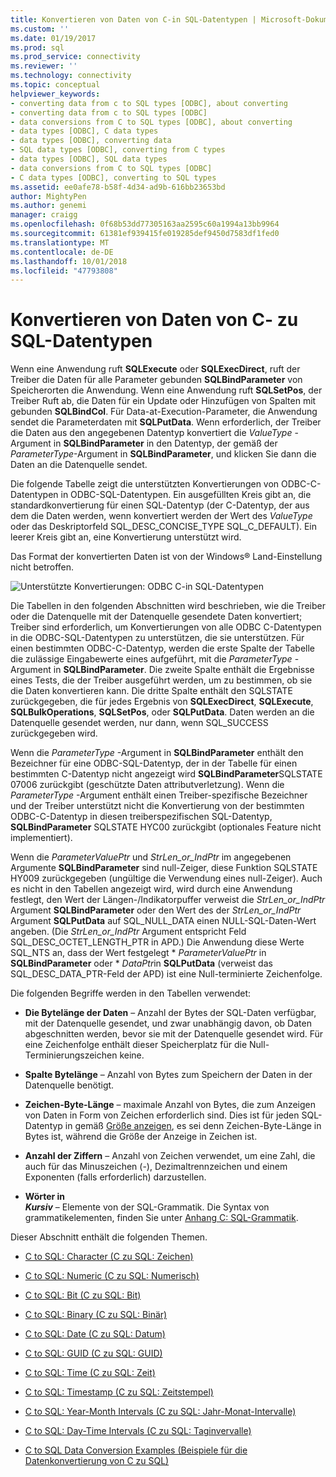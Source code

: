 ```yaml
---
title: Konvertieren von Daten von C-in SQL-Datentypen | Microsoft-Dokumentation
ms.custom: ''
ms.date: 01/19/2017
ms.prod: sql
ms.prod_service: connectivity
ms.reviewer: ''
ms.technology: connectivity
ms.topic: conceptual
helpviewer_keywords:
- converting data from c to SQL types [ODBC], about converting
- converting data from c to SQL types [ODBC]
- data conversions from C to SQL types [ODBC], about converting
- data types [ODBC], C data types
- data types [ODBC], converting data
- SQL data types [ODBC], converting from C types
- data types [ODBC], SQL data types
- data conversions from C to SQL types [ODBC]
- C data types [ODBC], converting to SQL types
ms.assetid: ee0afe78-b58f-4d34-ad9b-616bb23653bd
author: MightyPen
ms.author: genemi
manager: craigg
ms.openlocfilehash: 0f68b53dd77305163aa2595c60a1994a13bb9964
ms.sourcegitcommit: 61381ef939415fe019285def9450d7583df1fed0
ms.translationtype: MT
ms.contentlocale: de-DE
ms.lasthandoff: 10/01/2018
ms.locfileid: "47793808"
---
```

# <a name="converting-data-from-c-to-sql-data-types"></a>Konvertieren von Daten von C- zu SQL-Datentypen
Wenn eine Anwendung ruft **SQLExecute** oder **SQLExecDirect**, ruft der Treiber die Daten für alle Parameter gebunden **SQLBindParameter** von Speicherorten die Anwendung. Wenn eine Anwendung ruft **SQLSetPos**, der Treiber Ruft ab, die Daten für ein Update oder Hinzufügen von Spalten mit gebunden **SQLBindCol**. Für Data-at-Execution-Parameter, die Anwendung sendet die Parameterdaten mit **SQLPutData**. Wenn erforderlich, der Treiber die Daten aus den angegebenen Datentyp konvertiert die *ValueType* -Argument in **SQLBindParameter** in den Datentyp, der gemäß der *ParameterType*-Argument in **SQLBindParameter**, und klicken Sie dann die Daten an die Datenquelle sendet.  
  
 Die folgende Tabelle zeigt die unterstützten Konvertierungen von ODBC-C-Datentypen in ODBC-SQL-Datentypen. Ein ausgefüllten Kreis gibt an, die standardkonvertierung für einen SQL-Datentyp (der C-Datentyp, der aus dem die Daten werden, wenn konvertiert werden der Wert des *ValueType* oder das Deskriptorfeld SQL_DESC_CONCISE_TYPE SQL_C_DEFAULT). Ein leerer Kreis gibt an, eine Konvertierung unterstützt wird.  
  
 Das Format der konvertierten Daten ist von der Windows® Land-Einstellung nicht betroffen.  
  
 ![Unterstützte Konvertierungen: ODBC C-in SQL-Datentypen](../../../odbc/reference/appendixes/media/apd1b.gif "apd1b")  
  
 Die Tabellen in den folgenden Abschnitten wird beschrieben, wie die Treiber oder die Datenquelle mit der Datenquelle gesendete Daten konvertiert; Treiber sind erforderlich, um Konvertierungen von alle ODBC C-Datentypen in die ODBC-SQL-Datentypen zu unterstützen, die sie unterstützen. Für einen bestimmten ODBC-C-Datentyp, werden die erste Spalte der Tabelle die zulässige Eingabewerte eines aufgeführt, mit die *ParameterType* -Argument in **SQLBindParameter**. Die zweite Spalte enthält die Ergebnisse eines Tests, die der Treiber ausgeführt werden, um zu bestimmen, ob sie die Daten konvertieren kann. Die dritte Spalte enthält den SQLSTATE zurückgegeben, die für jedes Ergebnis von **SQLExecDirect**, **SQLExecute**, **SQLBulkOperations**, **SQLSetPos**, oder **SQLPutData**. Daten werden an die Datenquelle gesendet werden, nur dann, wenn SQL_SUCCESS zurückgegeben wird.  
  
 Wenn die *ParameterType* -Argument in **SQLBindParameter** enthält den Bezeichner für eine ODBC-SQL-Datentyp, der in der Tabelle für einen bestimmten C-Datentyp nicht angezeigt wird **SQLBindParameter**SQLSTATE 07006 zurückgibt (geschützte Daten attributverletzung). Wenn die *ParameterType* -Argument enthält einen Treiber-spezifische Bezeichner und der Treiber unterstützt nicht die Konvertierung von der bestimmten ODBC-C-Datentyp in diesen treiberspezifischen SQL-Datentyp, **SQLBindParameter** SQLSTATE HYC00 zurückgibt (optionales Feature nicht implementiert).  
  
 Wenn die *ParameterValuePtr* und *StrLen_or_IndPtr* im angegebenen Argumente **SQLBindParameter** sind null-Zeiger, diese Funktion SQLSTATE HY009 zurückgegeben (ungültige die Verwendung eines null-Zeiger). Auch es nicht in den Tabellen angezeigt wird, wird durch eine Anwendung festlegt, den Wert der Längen-/Indikatorpuffer verweist die *StrLen_or_IndPtr* Argument **SQLBindParameter** oder den Wert des der  *StrLen_or_IndPtr* Argument **SQLPutData** auf SQL_NULL_DATA einen NULL-SQL-Daten-Wert angeben. (Die *StrLen_or_IndPtr* Argument entspricht Feld SQL_DESC_OCTET_LENGTH_PTR in APD.) Die Anwendung diese Werte SQL_NTS an, dass der Wert festgelegt \* *ParameterValuePtr* in **SQLBindParameter** oder \* *DataPtr*in **SQLPutData** (verweist das SQL_DESC_DATA_PTR-Feld der APD) ist eine Null-terminierte Zeichenfolge.  
  
 Die folgenden Begriffe werden in den Tabellen verwendet:  
  
-   **Die Bytelänge der Daten** – Anzahl der Bytes der SQL-Daten verfügbar, mit der Datenquelle gesendet, und zwar unabhängig davon, ob Daten abgeschnitten werden, bevor sie mit der Datenquelle gesendet wird. Für eine Zeichenfolge enthält dieser Speicherplatz für die Null-Terminierungszeichen keine.  
  
-   **Spalte Bytelänge** – Anzahl von Bytes zum Speichern der Daten in der Datenquelle benötigt.  
  
-   **Zeichen-Byte-Länge** – maximale Anzahl von Bytes, die zum Anzeigen von Daten in Form von Zeichen erforderlich sind. Dies ist für jeden SQL-Datentyp in gemäß [Größe anzeigen](../../../odbc/reference/appendixes/display-size.md), es sei denn Zeichen-Byte-Länge in Bytes ist, während die Größe der Anzeige in Zeichen ist.  
  
-   **Anzahl der Ziffern** – Anzahl von Zeichen verwendet, um eine Zahl, die auch für das Minuszeichen (-), Dezimaltrennzeichen und einem Exponenten (falls erforderlich) darzustellen.  
  
-   **Wörter in**   
     ***Kursiv*** – Elemente von der SQL-Grammatik. Die Syntax von grammatikelementen, finden Sie unter [Anhang C: SQL-Grammatik](../../../odbc/reference/appendixes/appendix-c-sql-grammar.md).  
  
 Dieser Abschnitt enthält die folgenden Themen.  
  
-   [C to SQL: Character (C zu SQL: Zeichen)](../../../odbc/reference/appendixes/c-to-sql-character.md)  
  
-   [C to SQL: Numeric (C zu SQL: Numerisch)](../../../odbc/reference/appendixes/c-to-sql-numeric.md)  
  
-   [C to SQL: Bit (C zu SQL: Bit)](../../../odbc/reference/appendixes/c-to-sql-bit.md)  
  
-   [C to SQL: Binary (C zu SQL: Binär)](../../../odbc/reference/appendixes/c-to-sql-binary.md)  
  
-   [C to SQL: Date (C zu SQL: Datum)](../../../odbc/reference/appendixes/c-to-sql-date.md)  
  
-   [C to SQL: GUID (C zu SQL: GUID)](../../../odbc/reference/appendixes/c-to-sql-guid.md)  
  
-   [C to SQL: Time (C zu SQL: Zeit)](../../../odbc/reference/appendixes/c-to-sql-time.md)  
  
-   [C to SQL: Timestamp (C zu SQL: Zeitstempel)](../../../odbc/reference/appendixes/c-to-sql-timestamp.md)  
  
-   [C to SQL: Year-Month Intervals (C zu SQL: Jahr-Monat-Intervalle)](../../../odbc/reference/appendixes/c-to-sql-year-month-intervals.md)  
  
-   [C to SQL: Day-Time Intervals (C zu SQL: Taginvervalle)](../../../odbc/reference/appendixes/c-to-sql-day-time-intervals.md)  
  
-   [C to SQL Data Conversion Examples (Beispiele für die Datenkonvertierung von C zu SQL)](../../../odbc/reference/appendixes/c-to-sql-data-conversion-examples.md)
